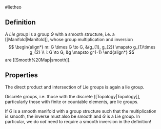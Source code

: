 \#lietheo

## Definition

A *Lie group* is a group $G$ with a smooth structure, i.e. a [[Manifold|Manifold]], whose group multiplication and inversion
$$
\begin{align*}
m: G \times G \to G, &(g_{1}, g_{2}) \mapsto g_{1}\times g_{2} \\
i: G \to G, &g \mapsto g^{-1}
\end{align*}
$$
are [[Smooth%20Map|smooth]].

## Properties

The direct product and intersection of Lie groups is again a lie group.

Discrete groups, i.e. those with the discrete [[Topology|Topology]], particularly those with finite or countable elements, are lie groups.

If $G$ is a smooth manifold with a group structure such that the multiplication is smooth, the inverse must also be smooth and $G$ is a Lie group.
In particular, we do *not* need to require a smooth inversion in the definition\!
